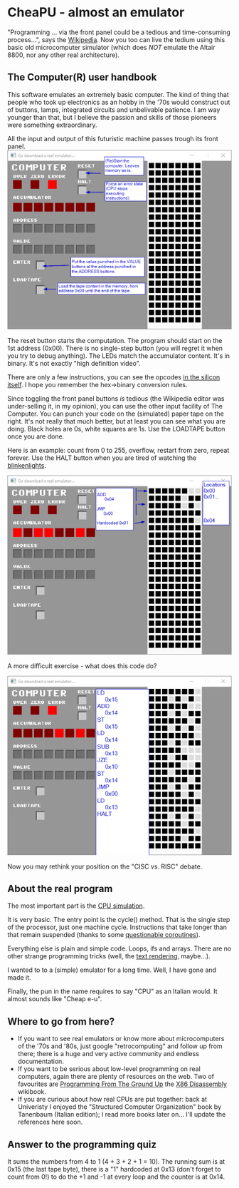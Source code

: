 # CheaPU - almost an emulator
"Programming ... via the front panel could be a tedious and time-consuming process...", says the [Wikipedia](https://en.wikipedia.org/wiki/Altair_8800).
Now you too can live the tedium using this basic old microcomputer simulator (which does *NOT* emulate the Altair 8800, nor any other real architecture).

## The Computer(R) user handbook
This software emulates an extremely basic computer. The kind of thing that people who took up electronics as an hobby in the '70s would construct out of buttons, lamps, integrated circuits and unbelivable patience. I am way younger than that, but I believe the passion and skills of those pioneers were something extraordinary.

All the input and output of this futuristic machine passes trough its front panel. 
![Front panel buttons](https://github.com/stefanos-86/CheaPU/blob/master/docs/ButtonsGuide.png "")

The reset button starts the computation. The program should start on the 1st address (0x00). There is no single-step button (you will regret it when you try to debug anything).
The LEDs match the accumulator content. It's in binary. It's not exactly "high definition video".

There are only a few instructions, you can see the opcodes [in the silicon itself](https://github.com/stefanos-86/CheaPU/blob/master/CheaPU_simulation/CPU.h#L32).
I hope you remember the hex->binary conversion rules.

Since toggling the front panel buttons _is_ tedious (the Wikipedia editor was under-selling it, in my opinion), you can use the other input facility of The Computer.
You can punch your code on the (simulated) paper tape on the right. It's not really that much better, but at least you can see what you are doing. Black holes are 0s, white squares are 1s. Use the LOADTAPE button once you are done.

Here is an example: count from 0 to 255, overflow, restart from zero, repeat forever. Use the HALT button when you are tired of watching the [blinkenlights](http://www.catb.org/~esr/jargon/html/B/blinkenlights.html).

![Programming example](https://github.com/stefanos-86/CheaPU/blob/master/docs/SimpleCount.png "")


A more difficult exercise - what does this code do?

![More difficult programming example](https://github.com/stefanos-86/CheaPU/blob/master/docs/Quiz.png "")


Now you may rethink your position on the "CISC vs. RISC" debate.

## About the real program
The most important part is the [CPU simulation](https://github.com/stefanos-86/CheaPU/blob/master/CheaPU_simulation/CPU.cpp).


It is very basic. The entry point is the cycle() method. That is the single step of the processor, just one machine cycle.
Instructions that take longer than that remain suspended (thanks to some [questionable coroutines](https://github.com/stefanos-86/CheaPU/blob/master/CheaPU_simulation/StepByStep.h)).

Everything else is plain and simple code. Loops, ifs and arrays. There are no other strange programming tricks (well, the [text rendering](https://github.com/stefanos-86/CheaPU/blob/master/CheaPU_UI/UserInterface.h#L98), maybe...).

I wanted to to a (simple) emulator for a long time. Well, I have gone and made it.

Finally, the pun in the name requires to say "CPU" as an Italian would. It almost sounds like "Cheap e-u".


## Where to go from here?
* If you want to see real emulators or know more about microcomputers of the '70s and '80s, just google "retrocomputing" and follow up from there; there is a huge and very active community and endless documentation.
* If you want to be serious about low-level programming on real computers, again there are plenty of resources on the web. Two of favourites are [Programming From The Ground Up](https://www.onlineprogrammingbooks.com/programming-from-the-ground-up/) the [X86 Disassembly](https://en.wikibooks.org/wiki/X86_Disassembly) wikibook.
* If you are curious about how real CPUs are put together: back at Univeristy I enjoyed the "Structured Computer Organization" book by Tanenbaum (Italian edition); I read more books later on... I'll update the references here soon.

## Answer to the programming quiz
It sums the numbers from 4 to 1 (4 + 3 + 2 + 1 = 10). The running sum is at 0x15 (the last tape byte), there is a "1" hardcoded at 0x13 (don't forget to count from 0!) to do the +1 and -1 at every loop and the counter is at 0x14. 
